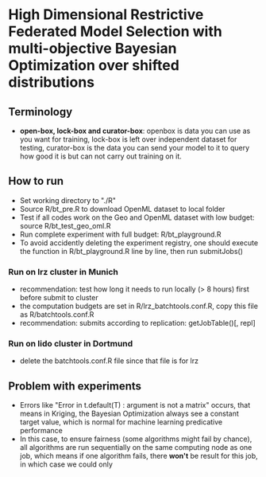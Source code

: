 # High Dimensional Restrictive Federated Model Selection with multi-objective Bayesian Optimization over shifted distributions

## Terminology
- **open-box, lock-box and curator-box**: openbox is data you can use as you want for training, lock-box is left over independent dataset for testing,  curator-box is the data you can send your model to it to query how good it is but can not carry out training on it. 

## How to run
- Set working directory to "./R"
- Source R/bt_pre.R to download OpenML dataset to local folder
- Test if all codes work on the Geo and OpenML dataset with low budget: source R/bt_test_geo_oml.R 
- Run complete experiment with full budget: R/bt_playground.R
- To avoid accidently deleting the experiment registry, one should execute the function in
  R/bt_playground.R line by line, then run submitJobs()

### Run on lrz cluster in Munich
- recommendation: test how long it needs to run locally (> 8 hours) first before submit to cluster
- the computation budgets are set in R/lrz_batchtools.conf.R, copy this file as R/batchtools.conf.R
- recommendation: submits according to replication: getJobTable()[, repl]

### Run on lido cluster in Dortmund
- delete the batchtools.conf.R file since that file is for lrz

## Problem with experiments
- Errors like "Error in t.default(T) : argument is not a matrix" occurs, that means in Kriging, the Bayesian Optimization always see a constant target value, which is normal for machine learning predicative performance
- In this case, to ensure fairness (some algorithms might fail by chance), all algorithms are run sequentially on the same computing node as one job, which means if one algorithm fails, there **won't** be result for this job, in which case we could only 
